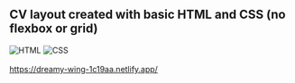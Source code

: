 ## CV layout created with basic HTML and CSS (no flexbox or grid)
![HTML](https://img.shields.io/badge/HTML5-E34F26?style=for-the-badge&logo=html5&logoColor=white)
![CSS](https://img.shields.io/badge/CSS3-1572B6?style=for-the-badge&logo=css3&logoColor=white)
<br/><br/>
https://dreamy-wing-1c19aa.netlify.app/
